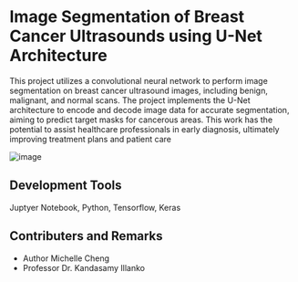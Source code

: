 # Image Segmentation of Breast Cancer Ultrasounds using U-Net Architecture 

This project utilizes a convolutional neural network to perform image segmentation on breast cancer ultrasound images, including benign, malignant, and normal scans. The project implements the U-Net architecture to encode and decode image data for accurate segmentation, aiming to predict target masks for cancerous areas. This work has the potential to assist healthcare professionals in early diagnosis, ultimately improving treatment plans and patient care

![image](https://github.com/user-attachments/assets/dbc5a52c-625e-466b-920d-9df9213c939e)

## Development Tools 
Juptyer Notebook, Python, Tensorflow, Keras

## Contributers and Remarks
* Author Michelle Cheng 
* Professor Dr. Kandasamy Illanko 

